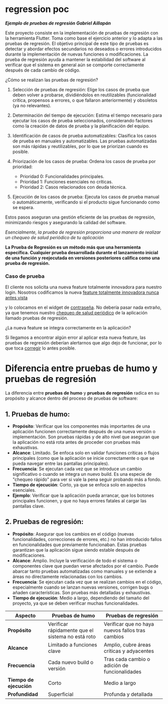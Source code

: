 # regression poc
***Ejemplo de pruebas de regresión Gabriel Aillapán***


Este proyecto consiste en la implementación de pruebas de regresión con la herramienta Flutter. Toma como base el ejercicio anterior y lo adapta a las pruebas de regresión. El objetivo principal de este tipo de pruebas es detectar y abordar efectos secundarios no deseados o errores introducidos durante la implementación de nuevas funciones o modificaciones. 
La prueba de regresión ayuda a mantener la estabilidad del software al verificar que el sistema en general aún se comporte correctamente después de cada cambio de código.


¿Cómo se realizan las pruebas de regresión?  
1. Selección de pruebas de regresión: Elige los casos de prueba que deben volver a probarse, dividiéndolos en reutilizables (funcionalidad crítica, propensos a errores, o que fallaron anteriormente) y obsoletos (ya no relevantes).

2. Determinación del tiempo de ejecución: Estima el tiempo necesario para ejecutar los casos de prueba seleccionados, considerando factores como la creación de datos de prueba y la planificación del equipo.

3. Identificación de casos de prueba automatizables: Clasifica los casos de prueba en manuales y automatizables. Las pruebas automatizadas son más rápidas y reutilizables, por lo que se priorizan cuando es posible.

4. Priorización de los casos de prueba: Ordena los casos de prueba por prioridad:

    - Prioridad 0: Funcionalidades principales.
    - Prioridad 1: Funciones esenciales no críticas.
    - Prioridad 2: Casos relacionados con deuda técnica.
5. Ejecución de los casos de prueba: Ejecuta los casos de prueba manual o automáticamente, verificando si el producto sigue funcionando como se espera.

Estos pasos aseguran una gestión eficiente de las pruebas de regresión, minimizando riesgos y asegurando la calidad del software.

*Esencialmente, la prueba de regresión proporciona una manera de realizar un chequeo de salud periódico de tu aplicación*

**La Prueba de Regresión es un método más que una herramienta específica. Cualquier prueba desarrollada durante el lanzamiento inicial de una función y reejecutada en versiones posteriores califica como una prueba de regresión.**



### Caso de prueba
El cliente nos solicita una nueva feature totalmente innovadora para nuestro login. Nosotros codificamos la nueva  [feature totalmente innovadora nunca antes vista](new_feature.txt)  

y lo colocamos en el widget de [contraseña](lib/login/widgets/password_field.dart). No debería pasar nada extraño, ya que tenemos nuestro [chequeo de salud periódico](test/widget_test.dart) de la aplicación llamado pruebas de regresión. 

¿La nueva feature se integra correctamente en la aplicación?

Si llegamos a encontrar algún error al aplicar esta nueva feature, las pruebas de regresión deberían alertarnos que algo dejo de funcionar, por lo que toca [corregir](new_feature_real.txt) lo antes posible.




# Diferencia entre pruebas de humo y pruebas de regresión

La diferencia entre **pruebas de humo** y **pruebas de regresión** radica en su propósito y alcance dentro del proceso de pruebas de software:

## 1. Pruebas de humo:
- **Propósito**: Verificar que los componentes más importantes de una aplicación funcionen correctamente después de una nueva versión o implementación. Son pruebas rápidas y de alto nivel que aseguran que la aplicación no está rota antes de proceder con pruebas más exhaustivas.
- **Alcance**: Limitado. Se enfoca solo en validar funciones críticas o flujos principales (como que la aplicación se inicie correctamente o que se pueda navegar entre las pantallas principales).
- **Frecuencia**: Se ejecutan cada vez que se introduce un cambio significativo o cuando se integra un nuevo build. Es una especie de "chequeo rápido" para ver si vale la pena seguir probando más a fondo.
- **Tiempo de ejecución**: Corto, ya que se enfoca solo en aspectos esenciales.
- **Ejemplo**: Verificar que la aplicación pueda arrancar, que los botones principales funcionen, y que no haya errores fatales al cargar las pantallas clave.

## 2. Pruebas de regresión:
- **Propósito**: Asegurar que los cambios en el código (nuevas funcionalidades, correcciones de errores, etc.) no han introducido fallos en funcionalidades que previamente funcionaban. Estas pruebas garantizan que la aplicación sigue siendo estable después de modificaciones.
- **Alcance**: Amplio. Incluye la verificación de todo el sistema o componentes clave que puedan verse afectados por el cambio. Puede abarcar tanto pruebas automatizadas como manuales y se extiende a áreas no directamente relacionadas con los cambios.
- **Frecuencia**: Se ejecutan cada vez que se realizan cambios en el código, especialmente cuando se lanzan nuevas versiones, corrigen bugs o añaden características. Son pruebas más detalladas y exhaustivas.
- **Tiempo de ejecución**: Medio a largo, dependiendo del tamaño del proyecto, ya que se deben verificar muchas funcionalidades.



| Aspecto              | Pruebas de humo                                | Pruebas de regresión                          |
|----------------------|------------------------------------------------|----------------------------------------------|
| **Propósito**         | Verificar rápidamente que el sistema no está roto | Verificar que no haya nuevos fallos tras cambios |
| **Alcance**           | Limitado a funciones clave                     | Amplio, cubre áreas críticas y adyacentes    |
| **Frecuencia**        | Cada nuevo build o versión                     | Tras cada cambio o adición de funcionalidades |
| **Tiempo de ejecución** | Corto                                        | Medio a largo                               |
| **Profundidad**       | Superficial                                    | Profunda y detallada                        |